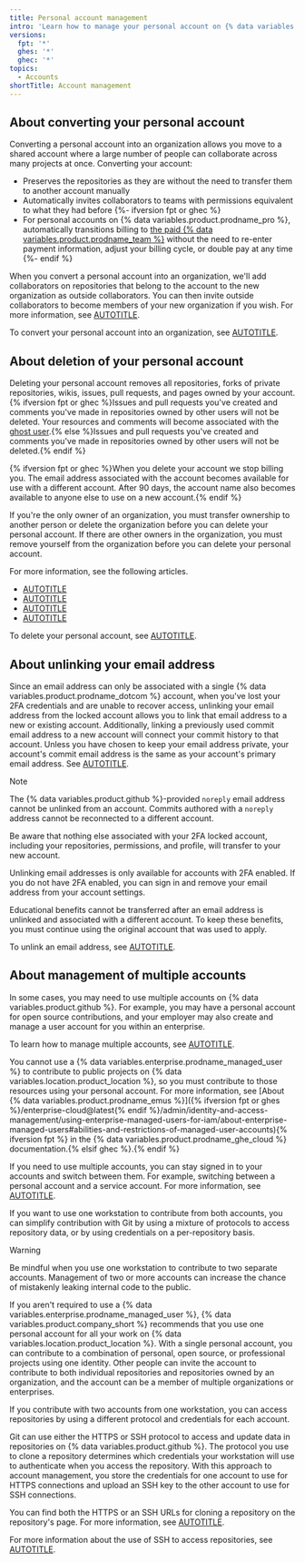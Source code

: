 ```yaml
---
title: Personal account management
intro: 'Learn how to manage your personal account on {% data variables.location.product_location %}.'
versions:
  fpt: '*'
  ghes: '*'
  ghec: '*'
topics:
  - Accounts
shortTitle: Account management
---
```


## About converting your personal account

Converting a personal account into an organization allows you move to a shared account where a large number of people can collaborate across many projects at once. Converting your account:
* Preserves the repositories as they are without the need to transfer them to another account manually
* Automatically invites collaborators to teams with permissions equivalent to what they had before
{%- ifversion fpt or ghec %}
* For personal accounts on {% data variables.product.prodname_pro %}, automatically transitions billing to [the paid {% data variables.product.prodname_team %}](/billing/managing-the-plan-for-your-github-account/about-billing-for-plans) without the need to re-enter payment information, adjust your billing cycle, or double pay at any time
{%- endif %}

When you convert a personal account into an organization, we'll add collaborators on repositories that belong to the account to the new organization as outside collaborators. You can then invite outside collaborators to become members of your new organization if you wish. For more information, see [AUTOTITLE](/organizations/managing-peoples-access-to-your-organization-with-roles/roles-in-an-organization#outside-collaborators).

To convert your personal account into an organization, see [AUTOTITLE](/account-and-profile/how-tos/setting-up-and-managing-your-personal-account-on-github/managing-your-personal-account/converting-a-user-into-an-organization).

## About deletion of your personal account

Deleting your personal account removes all repositories, forks of private repositories, wikis, issues, pull requests, and pages owned by your account. {% ifversion fpt or ghec %}Issues and pull requests you've created and comments you've made in repositories owned by other users will not be deleted. Your resources and comments will become associated with the [ghost user](https://github.com/ghost).{% else %}Issues and pull requests you've created and comments you've made in repositories owned by other users will not be deleted.{% endif %}

{% ifversion fpt or ghec %}When you delete your account we stop billing you. The email address associated with the account becomes available for use with a different account. After 90 days, the account name also becomes available to anyone else to use on a new account.{% endif %}

If you're the only owner of an organization, you must transfer ownership to another person or delete the organization before you can delete your personal account. If there are other owners in the organization, you must remove yourself from the organization before you can delete your personal account.

For more information, see the following articles.

* [AUTOTITLE](/organizations/managing-organization-settings/transferring-organization-ownership)
* [AUTOTITLE](/organizations/managing-organization-settings/deleting-an-organization-account)
* [AUTOTITLE](/account-and-profile/setting-up-and-managing-your-personal-account-on-github/managing-your-membership-in-organizations/removing-yourself-from-an-organization)
* [AUTOTITLE](/account-and-profile/reference/personal-account-reference#account-deletion)

To delete your personal account, see [AUTOTITLE](/account-and-profile/how-tos/setting-up-and-managing-your-personal-account-on-github/managing-your-personal-account/deleting-your-personal-account).

## About unlinking your email address

Since an email address can only be associated with a single {% data variables.product.prodname_dotcom %} account, when you've lost your 2FA credentials and are unable to recover access, unlinking your email address from the locked account allows you to link that email address to a new or existing account. Additionally, linking a previously used commit email address to a new account will connect your commit history to that account. Unless you have chosen to keep your email address private, your account's commit email address is the same as your account's primary email address. See [AUTOTITLE](/account-and-profile/setting-up-and-managing-your-personal-account-on-github/managing-email-preferences/setting-your-commit-email-address).

> [!NOTE]
> The {% data variables.product.github %}-provided `noreply` email address cannot be unlinked from an account. Commits authored with a `noreply` address cannot be reconnected to a different account.

Be aware that nothing else associated with your 2FA locked account, including your repositories, permissions, and profile, will transfer to your new account.

Unlinking email addresses is only available for accounts with 2FA enabled. If you do not have 2FA enabled, you can sign in and remove your email address from your account settings.

Educational benefits cannot be transferred after an email address is unlinked and associated with a different account. To keep these benefits, you must continue using the original account that was used to apply.

To unlink an email address, see [AUTOTITLE](/free-pro-team@latest/account-and-profile/how-tos/setting-up-and-managing-your-personal-account-on-github/managing-your-personal-account/unlinking-your-email-address-from-a-locked-account).

## About management of multiple accounts

In some cases, you may need to use multiple accounts on {% data variables.product.github %}. For example, you may have a personal account for open source contributions, and your employer may also create and manage a user account for you within an enterprise.

To learn how to manage multiple accounts, see [AUTOTITLE](/free-pro-team@latest/account-and-profile/how-tos/setting-up-and-managing-your-personal-account-on-github/managing-your-personal-account/managing-multiple-accounts).

You cannot use a {% data variables.enterprise.prodname_managed_user %} to contribute to public projects on {% data variables.location.product_location %}, so you must contribute to those resources using your personal account. For more information, see [About {% data variables.product.prodname_emus %}]({% ifversion fpt or ghes %}/enterprise-cloud@latest{% endif %}/admin/identity-and-access-management/using-enterprise-managed-users-for-iam/about-enterprise-managed-users#abilities-and-restrictions-of-managed-user-accounts){% ifversion fpt %} in the {% data variables.product.prodname_ghe_cloud %} documentation.{% elsif ghec %}.{% endif %}

If you need to use multiple accounts, you can stay signed in to your accounts and switch between them. For example, switching between a personal account and a service account. For more information, see [AUTOTITLE](/authentication/keeping-your-account-and-data-secure/switching-between-accounts).

If you want to use one workstation to contribute from both accounts, you can simplify contribution with Git by using a mixture of protocols to access repository data, or by using credentials on a per-repository basis.

> [!WARNING]
> Be mindful when you use one workstation to contribute to two separate accounts. Management of two or more accounts can increase the chance of mistakenly leaking internal code to the public.

If you aren't required to use a {% data variables.enterprise.prodname_managed_user %}, {% data variables.product.company_short %} recommends that you use one personal account for all your work on {% data variables.location.product_location %}. With a single personal account, you can contribute to a combination of personal, open source, or professional projects using one identity. Other people can invite the account to contribute to both individual repositories and repositories owned by an organization, and the account can be a member of multiple organizations or enterprises.

If you contribute with two accounts from one workstation, you can access repositories by using a different protocol and credentials for each account.

Git can use either the HTTPS or SSH protocol to access and update data in repositories on {% data variables.product.github %}. The protocol you use to clone a repository determines which credentials your workstation will use to authenticate when you access the repository. With this approach to account management, you store the credentials for one account to use for HTTPS connections and upload an SSH key to the other account to use for SSH connections.

You can find both the HTTPS or an SSH URLs for cloning a repository on the repository's page. For more information, see [AUTOTITLE](/repositories/creating-and-managing-repositories/cloning-a-repository).

For more information about the use of SSH to access repositories, see [AUTOTITLE](/authentication/connecting-to-github-with-ssh).
